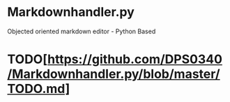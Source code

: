 # Markdownhandler.py
Objected oriented markdown editor - Python Based

# TODO[https://github.com/DPS0340/Markdownhandler.py/blob/master/TODO.md]
